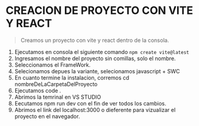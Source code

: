 # **CREACION DE PROYECTO CON VITE Y REACT**

> Creamos un proyecto con vite y react dentro de la consola. 

1. Ejecutamos en consola el siguiente comando `npm create vite@latest`
2. Ingresamos el nombre del proyecto sin comillas, solo el nombre.
3. Seleccionamos el FrameWork. 
4. Selecionamos depues la variante, selecionamos javascript + SWC
5. En cuanto termine la instalacion, corremos cd nombreDeLaCarpetaDelProyecto
6. Ejecutamos code .
7. Abrimos la temrinal en VS STUDIO
8. Eecutamos npm run dev con el fin de ver todos los cambios. 
9. Abrimos el link del localhost:3000 o dieferente para vizualizar el proyecto en el navegador.

